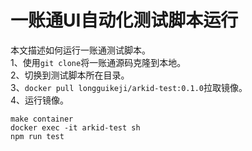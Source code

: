 # 一账通UI自动化测试脚本运行              
本文描述如何运行一账通测试脚本。             
1、使用`git clone`将一账通源码克隆到本地。               
2、切换到测试脚本所在目录。                                   
3、`docker pull longguikeji/arkid-test:0.1.0`拉取镜像。                  
4、运行镜像。                   
```
make container
docker exec -it arkid-test sh
npm run test
```
